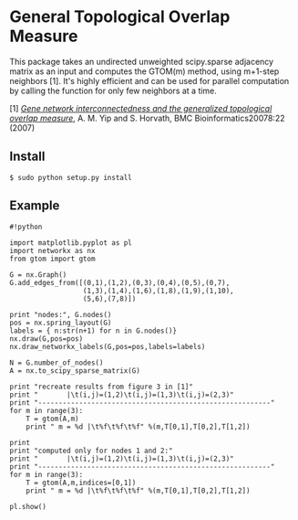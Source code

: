 # General Topological Overlap Measure #

This package takes an undirected unweighted scipy.sparse adjacency matrix as an input and computes the GTOM(m) method, using m+1-step neighbors [1]. It's highly efficient and can be used for parallel computation by calling the function for only few neighbors at a time.

[1] [*Gene network interconnectedness and the generalized topological overlap measure*](https://labs.genetics.ucla.edu/horvath/GTOM/old/GTOM_tech_report.pdf),
A. M. Yip and S. Horvath, BMC Bioinformatics20078:22 (2007)

## Install

    $ sudo python setup.py install

## Example


```
#!python

import matplotlib.pyplot as pl
import networkx as nx
from gtom import gtom

G = nx.Graph()
G.add_edges_from([(0,1),(1,2),(0,3),(0,4),(0,5),(0,7),
                  (1,3),(1,4),(1,6),(1,8),(1,9),(1,10),
                  (5,6),(7,8)])

print "nodes:", G.nodes()
pos = nx.spring_layout(G)
labels = { n:str(n+1) for n in G.nodes()}
nx.draw(G,pos=pos)
nx.draw_networkx_labels(G,pos=pos,labels=labels)

N = G.number_of_nodes()
A = nx.to_scipy_sparse_matrix(G)

print "recreate results from figure 3 in [1]"
print "       |\t(i,j)=(1,2)\t(i,j)=(1,3)\t(i,j)=(2,3)"
print "---------------------------------------------------------"
for m in range(3):
    T = gtom(A,m)
    print " m = %d |\t%f\t%f\t%f" %(m,T[0,1],T[0,2],T[1,2])

print
print "computed only for nodes 1 and 2:"
print "       |\t(i,j)=(1,2)\t(i,j)=(1,3)\t(i,j)=(2,3)"
print "---------------------------------------------------------"
for m in range(3):
    T = gtom(A,m,indices=[0,1])
    print " m = %d |\t%f\t%f\t%f" %(m,T[0,1],T[0,2],T[1,2])

pl.show()

```